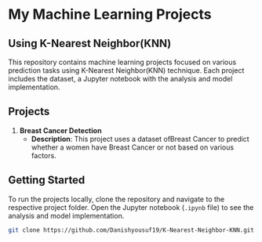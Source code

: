 
# My Machine Learning Projects 
## Using K-Nearest Neighbor(KNN)


This repository contains machine learning projects focused on various prediction tasks using K-Nearest Neighbor(KNN) technique. Each project includes the dataset, a Jupyter notebook with the analysis and model implementation.

## Projects
 
1. **Breast Cancer Detection**
   - **Description**: This project uses a dataset ofBreast Cancer  to predict whether a women have Breast Cancer or not based on various factors.


## Getting Started

To run the projects locally, clone the repository and navigate to the respective project folder. Open the Jupyter notebook (`.ipynb` file) to see the analysis and model implementation.

```bash
git clone https://github.com/Danishyousuf19/K-Nearest-Neighbor-KNN.git

